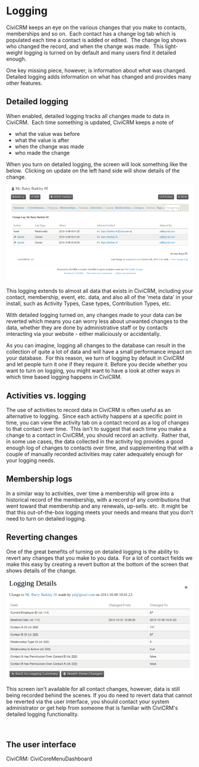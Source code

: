 Logging
=======

CiviCRM keeps an eye on the various changes that you make to contacts,
memberships and so on.  Each contact has a change log tab which is
populated each time a contact is added or edited.  The change log shows
who changed the record, and when the change was made.  This light-weight
logging is turned on by default and many users find it detailed enough.

One key missing piece, however, is information about *what* was
changed.  Detailed logging adds information on what has changed and
provides many other features. 

Detailed logging
----------------

When enabled, detailed logging tracks all changes made to data in
CiviCRM.  Each time something is updated, CiviCRM keeps a note of

-   what the value was before
-   what the value is after
-   when the change was made
-   who made the change

When you turn on detailed logging, the screen will look something like
the below.  Clicking on update on the left hand side will show details
of the change. 

![](/images/change-log.png)

This logging extends to almost all data that exists in CiviCRM,
including your contact, membership, event, etc. data, and also all of
the 'meta data' in your install, such as Activity Types, Case types,
Contribution Types, etc.  

With detailed logging turned on, any changes made to your data can be
reverted which means you can worry less about unwanted changes to the
data, whether they are done by administrative staff or by contacts
interacting via your website - either maliciously or accidentally.

As you can imagine, logging all changes to the database can result in
the collection of quite a lot of data and will have a small performance
impact on your database.  For this reason, we turn of logging by default
in CiviCRM and let people turn it one if they require it. Before you
decide whether you want to turn on logging, you might want to have a
look at other ways in which time based logging happens in CiviCRM. 

Activities vs. logging
----------------------

The use of activities to record data in CiviCRM is often useful as an
alternative to logging.  Since each activity happens at a specific point
in time, you can view the activity tab on a contact record as a log of
changes to that contact over time.  This isn't to suggest that each time
you make a change to a contact in CiviCRM, you should record an
activity.  Rather that, in some use cases, the data collected in the
activity log provides a good enough log of changes to contacts over
time, and supplementing that with a couple of manually recorded
activities may cater adequately enough for your logging needs. 

Membership logs
---------------

In a similar way to activities, over time a membership will grow into a
historical record of the membership, with a record of any contributions
that went toward that membership and any renewals, up-sells. etc.  It
might be that this out-of-the-box logging meets your needs and means
that you don't need to turn on detailed logging. 

Reverting changes
-----------------

One of the great benefits of turning on detailed logging is the ability
to revert any changes that you make to you data.  For a lot of contact
fields we make this easy by creating a revert button at the bottom of
the screen that shows details of the change.

![](/images/change-log-revert.png)

This screen isn't available for all contact changes, however, data is
still being recorded behind the scenes. If you do need to revert data
that cannot be reverted via the user interface, you should contact your
system administrator or get help from someone that is familiar with
CiviCRM's detailed logging functionality. 

 

The user interface
------------------

CiviCRM: CiviCoreMenuDashboard
